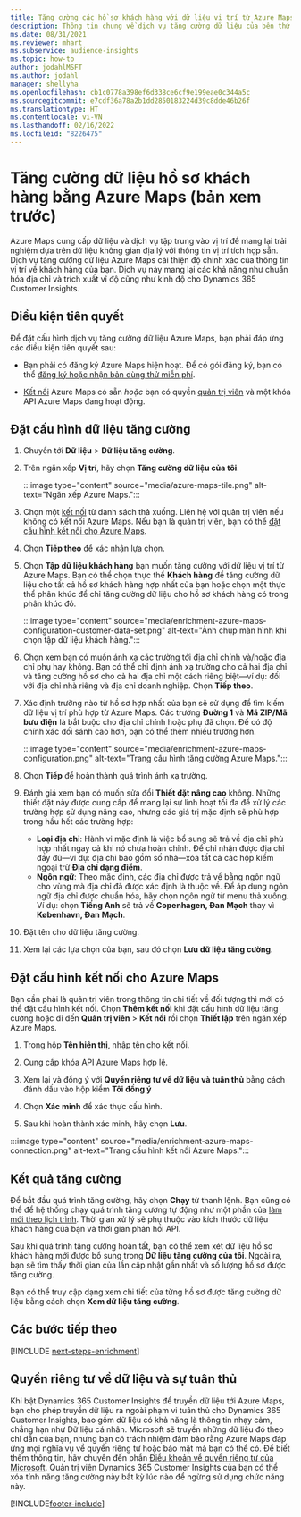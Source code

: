 ```yaml
---
title: Tăng cường các hồ sơ khách hàng với dữ liệu vị trí từ Azure Maps
description: Thông tin chung về dịch vụ tăng cường dữ liệu của bên thứ nhất Azure Maps.
ms.date: 08/31/2021
ms.reviewer: mhart
ms.subservice: audience-insights
ms.topic: how-to
author: jodahlMSFT
ms.author: jodahl
manager: shellyha
ms.openlocfilehash: cb1c0778a398ef6d338ce6cf9e199eae0c344a5c
ms.sourcegitcommit: e7cdf36a78a2b1dd2850183224d39c8dde46b26f
ms.translationtype: HT
ms.contentlocale: vi-VN
ms.lasthandoff: 02/16/2022
ms.locfileid: "8226475"
---
```

# <a name="enrichment-of-customer-profiles-with-azure-maps-preview"></a>Tăng cường dữ liệu hồ sơ khách hàng bằng Azure Maps (bản xem trước)

Azure Maps cung cấp dữ liệu và dịch vụ tập trung vào vị trí để mang lại trải nghiệm dựa trên dữ liệu không gian địa lý với thông tin vị trí tích hợp sẵn. Dịch vụ tăng cường dữ liệu Azure Maps cải thiện độ chính xác của thông tin vị trí về khách hàng của bạn. Dịch vụ này mang lại các khả năng như chuẩn hóa địa chỉ và trích xuất vĩ độ cũng như kinh độ cho Dynamics 365 Customer Insights.

## <a name="prerequisites"></a>Điều kiện tiên quyết

Để đặt cấu hình dịch vụ tăng cường dữ liệu Azure Maps, bạn phải đáp ứng các điều kiện tiên quyết sau:

- Bạn phải có đăng ký Azure Maps hiện hoạt. Để có gói đăng ký, bạn có thể [đăng ký hoặc nhận bản dùng thử miễn phí](https://azure.microsoft.com/services/azure-maps/).

- [Kết nối](connections.md) Azure Maps có sẵn *hoặc* bạn có quyền [quản trị viên](permissions.md#administrator) và một khóa API Azure Maps đang hoạt động.

## <a name="configure-the-enrichment"></a>Đặt cấu hình dữ liệu tăng cường

1. Chuyển tới **Dữ liệu** > **Dữ liệu tăng cường**. 

1. Trên ngăn xếp **Vị trí**, hãy chọn **Tăng cường dữ liệu của tôi**.

   :::image type="content" source="media/azure-maps-tile.png" alt-text="Ngăn xếp Azure Maps.":::

1. Chọn một [kết nối](connections.md) từ danh sách thả xuống. Liên hệ với quản trị viên nếu không có kết nối Azure Maps. Nếu bạn là quản trị viên, bạn có thể [đặt cấu hình kết nối cho Azure Maps](#configure-the-connection-for-azure-maps). 

1. Chọn **Tiếp theo** để xác nhận lựa chọn.

1. Chọn **Tập dữ liệu khách hàng** bạn muốn tăng cường với dữ liệu vị trí từ Azure Maps. Bạn có thể chọn thực thể **Khách hàng** để tăng cường dữ liệu cho tất cả hồ sơ khách hàng hợp nhất của bạn hoặc chọn một thực thể phân khúc để chỉ tăng cường dữ liệu cho hồ sơ khách hàng có trong phân khúc đó.

    :::image type="content" source="media/enrichment-azure-maps-configuration-customer-data-set.png" alt-text="Ảnh chụp màn hình khi chọn tập dữ liệu khách hàng.":::

1. Chọn xem bạn có muốn ánh xạ các trường tới địa chỉ chính và/hoặc địa chỉ phụ hay không. Bạn có thể chỉ định ánh xạ trường cho cả hai địa chỉ và tăng cường hồ sơ cho cả hai địa chỉ một cách riêng biệt&mdash;ví dụ: đối với địa chỉ nhà riêng và địa chỉ doanh nghiệp. Chọn **Tiếp theo**.

1. Xác định trường nào từ hồ sơ hợp nhất của bạn sẽ sử dụng để tìm kiếm dữ liệu vị trí phù hợp từ Azure Maps. Các trường **Đường 1** và **Mã ZIP/Mã bưu điện** là bắt buộc cho địa chỉ chính hoặc phụ đã chọn. Để có độ chính xác đối sánh cao hơn, bạn có thể thêm nhiều trường hơn.

   :::image type="content" source="media/enrichment-azure-maps-configuration.png" alt-text="Trang cấu hình tăng cường Azure Maps.":::

1. Chọn **Tiếp** để hoàn thành quá trình ánh xạ trường.

1. Đánh giá xem bạn có muốn sửa đổi **Thiết đặt nâng cao** không. Những thiết đặt này được cung cấp để mang lại sự linh hoạt tối đa để xử lý các trường hợp sử dụng nâng cao, nhưng các giá trị mặc định sẽ phù hợp trong hầu hết các trường hợp:
   - **Loại địa chỉ**: Hành vi mặc định là việc bổ sung sẽ trả về địa chỉ phù hợp nhất ngay cả khi nó chưa hoàn chỉnh. Để chỉ nhận được địa chỉ đầy đủ&mdash;ví dụ: địa chỉ bao gồm số nhà&mdash;xóa tất cả các hộp kiểm ngoại trừ **Địa chỉ dạng điểm**. 
   - **Ngôn ngữ**: Theo mặc định, các địa chỉ được trả về bằng ngôn ngữ cho vùng mà địa chỉ đã được xác định là thuộc về. Để áp dụng ngôn ngữ địa chỉ được chuẩn hóa, hãy chọn ngôn ngữ từ menu thả xuống. Ví dụ: chọn **Tiếng Anh** sẽ trả về **Copenhagen, Đan Mạch** thay vì **København, Đan Mạch**.

1. Đặt tên cho dữ liệu tăng cường.

1. Xem lại các lựa chọn của bạn, sau đó chọn **Lưu dữ liệu tăng cường**.

## <a name="configure-the-connection-for-azure-maps"></a>Đặt cấu hình kết nối cho Azure Maps

Bạn cần phải là quản trị viên trong thông tin chi tiết về đối tượng thì mới có thể đặt cấu hình kết nối. Chọn **Thêm kết nối** khi đặt cấu hình dữ liệu tăng cường hoặc đi đến **Quản trị viên** > **Kết nối** rồi chọn **Thiết lập** trên ngăn xếp Azure Maps.

1. Trong hộp **Tên hiển thị**, nhập tên cho kết nối.

1. Cung cấp khóa API Azure Maps hợp lệ.

1. Xem lại và đồng ý với **Quyền riêng tư về dữ liệu và tuân thủ** bằng cách đánh dấu vào hộp kiểm **Tôi đồng ý**

1. Chọn **Xác minh** để xác thực cấu hình.

1. Sau khi hoàn thành xác minh, hãy chọn **Lưu**.

:::image type="content" source="media/enrichment-azure-maps-connection.png" alt-text="Trang cấu hình kết nối Azure Maps.":::

## <a name="enrichment-results"></a>Kết quả tăng cường

Để bắt đầu quá trình tăng cường, hãy chọn **Chạy** từ thanh lệnh. Bạn cũng có thể để hệ thống chạy quá trình tăng cường tự động như một phần của [làm mới theo lịch trình](system.md#schedule-tab). Thời gian xử lý sẽ phụ thuộc vào kích thước dữ liệu khách hàng của bạn và thời gian phản hồi API.

Sau khi quá trình tăng cường hoàn tất, bạn có thể xem xét dữ liệu hồ sơ khách hàng mới được bổ sung trong **Dữ liệu tăng cường của tôi**. Ngoài ra, bạn sẽ tìm thấy thời gian của lần cập nhật gần nhất và số lượng hồ sơ được tăng cường.

Bạn có thể truy cập dạng xem chi tiết của từng hồ sơ được tăng cường dữ liệu bằng cách chọn **Xem dữ liệu tăng cường**.

## <a name="next-steps"></a>Các bước tiếp theo

[!INCLUDE [next-steps-enrichment](../includes/next-steps-enrichment.md)]

## <a name="data-privacy-and-compliance"></a>Quyền riêng tư về dữ liệu và sự tuân thủ

Khi bật Dynamics 365 Customer Insights để truyền dữ liệu tới Azure Maps, bạn cho phép truyền dữ liệu ra ngoài phạm vi tuân thủ cho Dynamics 365 Customer Insights, bao gồm dữ liệu có khả năng là thông tin nhạy cảm, chẳng hạn như Dữ liệu cá nhân. Microsoft sẽ truyền những dữ liệu đó theo chỉ dẫn của bạn, nhưng bạn có trách nhiệm đảm bảo rằng Azure Maps đáp ứng mọi nghĩa vụ về quyền riêng tư hoặc bảo mật mà bạn có thể có. Để biết thêm thông tin, hãy chuyển đến phần [Điều khoản về quyền riêng tư của Microsoft](https://go.microsoft.com/fwlink/?linkid=396732).
Quản trị viên Dynamics 365 Customer Insights của bạn có thể xóa tính năng tăng cường này bất kỳ lúc nào để ngừng sử dụng chức năng này.

[!INCLUDE[footer-include](../includes/footer-banner.md)]
